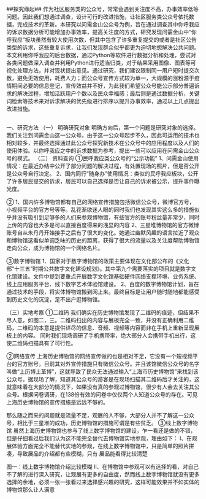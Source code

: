 ##探究缘起##
  作为社区服务类的公众号，常常会遇到关注度不高，办事效率低等问题。因此我们想通过调查，设计可行的改进措施，让社区服务类公众号依托数据，完成技术的革新。本研究以问需金山公众号为例，旨在通过调查其中你呼我应的诉求数据分析可能增加办事效率，提高关注度的方式，研究发现问需金山中“你呼我应”板块虽然有较大使用次数，但其中包含了许多重复提交的或者是社区公告类型的诉求，这些重复诉求，让我们发现群众似乎都更为迫切地想解决公共问题。本文利用你呼我应的后台数据，通过Python等软件进行数据分析和处理，尝试对各类问题做深入调查并利用Python进行适当归类，对于结果采用图像、图表等可视化处理方法，并对现状提出意见。通过研究，我们建议限制同一用户短时提交次数，避免无效使用，耗费人力；而公众号宣传方式较为单一，大规模的涨粉源于疫情期间必要的信息登记，宣传效益并不好，为此我们希望公众号能公示部分普遍诉求的解决过程，增加活跃用户个数以及民众幸福感；最后则是通过数据分析，关键词检索等技术来对诉求解决的优先级进行排序以提升办事效率，通过以上几点提出改进措施。

##
一、研究方法
（一）	明确研究对象
    明确方向后，第一个问题是研究对象的选择。我们关注到问需金山这一公众号。由于这一公众号起步不久，因此可运用的技术也相对较多，并最终选择通过此公众号探究新技术在公众号中的应用程度以及人们的使用体验。以你呼我应之中的诉求数据为参考，提出一些可以应用在问需金山公众号的模式。
（二）	资料查询
①民呼我应类公众号的“公示功能”
1、问需金山使用情况：在最近办结中公开了部分问题的解决过程，有处置现场的照片，但是否公开是公众号自行决定。
2、国内同行“随身办”使用情况：类似的民呼我应板块，公开了许多居民提交的诉求，居民可以自己选择是否让自己的诉求被公示，提升事件曝光度。

②
1、国内许多博物馆都有自己的网络宣传措施包括微信公众号，微博官方号，小视频平台的官方号等等。乱花渐欲迷人眼的同时我们也发现其实这么多的措施似乎并没有吸引到足够多的人们来参观博物馆，有些官方的账号粉丝量非常少，同时上传的内容也大多是可以直接百度得来的浅显的内容
2、三星堆博物馆的官方微博账号自从朱丹丹开始接手之后有了很大的变化。她通过幽默风趣的语言拉近了观众和博物馆这看似单调乏味的历史的距离，获得了很大的流量以及关注度帮助博物馆走向公众，成为博物馆的一个网络名片。

③数字博物馆
1、国家对于数字博物馆的政策主要体现在文化部公布的《文化部“十三五”时期公共数字文化建设规划》。其中第九个需要落实的项目就是数字文化馆建设。文件中提到要重点开展数字文化馆基础硬件网络支撑环境、业务系统、线上应用服务平台、线下数字艺术体验馆建设。
2、百度的数字博物馆计划，旨在通过技术的手段，将实体博物馆搬到网上来。最终目标是让用户随时随地都能感受到历史文化的沉淀，足不出户逛博物馆。

（三）实地考察
①二维码
我们确实在历史博物馆发现了二维码的痕迹，但结果不尽人意，如图二，三。二维码扫出的内容与展板完全一致，并没有正确利用二维码，二维码的本意是提供详尽的信息、音频、视频等内容而非在手机上重新呈现展板上的内容。
同时我们现场调研了手机携带率，绝大部分人会携带手机出行，这使二维码扫描具有了可行性。
 
②网络宣传
上海历史博物馆的网络宣传做的也是相对不足，它没有一个短视频平台的官方账号，目前其对外宣传措施只有微信公众号。并且该馆微信公众号的名字叫做“上历博上革博”，这就导致了民众无法通过输入“上海市历史博物馆”来找到该公众号。据现场了解，知道其公众号的游客是在现场扫描其二维码后才关注的，这就意味着在大部分的情况下，如果没有真的参观过博物馆，很少有人会去关注其公众号。根据问卷调研，在138份有效的问卷中仅仅两个人知道公众号的存在。可见上海历史博物馆的宣传措施是远远不够的。
 
那么随之而来的问题就是流量不足，观展的人不够，大部分人并不了解这一公众号，相比于三星堆的成功，历史博物馆的措施可谓是有些贫乏。
③线上数字博物馆
虽然上海历史博物馆也参与了线上数字博物馆的建设，乍一看还是做的不错，但是仔细看过后我们认为这不能完全替代去博物馆实地参观，理由如下：
Ⅰ、在观展体验方面完全不能替代实地的参观，在线上数字博物馆中，只是简单的照片拼凑，导致展品的介绍都有些模糊，只有  展品能看得比较清楚
 
图一：线上数字博物馆介绍比较模糊
Ⅱ、在博物馆中参观可以有选择的看，对自己不了解的进行深入研究，让观展有更多的自由度，然而线上数字博物馆就没有更多选择的余地，必须一张一张看过来选择感兴趣的研究，这样可能效果并不如实体的博物馆那么让人满意
